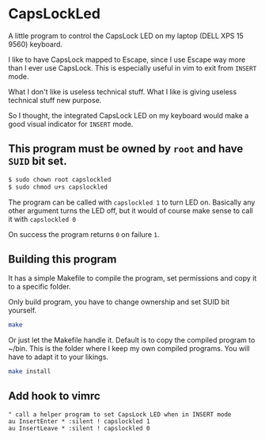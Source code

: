 # CapsLockLed
A little program to control the CapsLock LED on my laptop (DELL XPS 15 9560) keyboard.

I like to have CapsLock mapped to Escape, since I use Escape way more than I ever use CapsLock.
This is especially useful in vim to exit from `INSERT` mode.

What I don't like is useless technical stuff.
What I like is giving useless technical stuff new purpose.

So I thought, the integrated CapsLock LED on my keyboard would make a good visual indicator for `INSERT` mode.

## This program must be owned by `root` and have `SUID` bit set.

```bash
$ sudo chown root capslockled
$ sudo chmod u+s capslockled
```

The program can be called with
`capslockled 1` to turn LED on. Basically any other argument turns the LED off, but it would of course make sense to call it with `capslockled 0`

On success the program returns `0` on failure `1`.

## Building this program

It has a simple Makefile to compile the program, set permissions and copy it to a specific folder.

Only build program, you have to change ownership and set SUID bit yourself.

```bash
make
```

Or just let the Makefile handle it.
Default is to copy the compiled program to ~/bin. This is the folder where I keep my own compiled programs. You will have to adapt it to your likings.

```bash
make install
```

## Add hook to vimrc

```vimL
" call a helper program to set CapsLock LED when in INSERT mode
au InsertEnter * :silent ! capslockled 1
au InsertLeave * :silent ! capslockled 0
```
